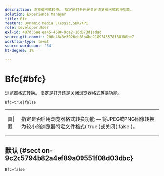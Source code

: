 ```yaml
---
description: 浏览器格式转换。 指定是打开还是关闭浏览器格式转换功能。
solution: Experience Manager
title: Bfc
feature: Dynamic Media Classic,SDK/API
role: Developer,User
exl-id: 407d36ae-ea45-4580-9ca2-16d073d1edad
source-git-commit: 206e4643e3926cb85b4be2189743578f88180be7
workflow-type: tm+mt
source-wordcount: '54'
ht-degree: 1%

---
```


# Bfc{#bfc}

浏览器格式转换。 指定是打开还是关闭浏览器格式转换功能。

<!--<a id="section_2768B2BEEE214676AA32F17E2A0E3343"></a>-->

`Bfc=true|false`

<table id="simpletable_998CF426296945FEA48D19E33B71A17E"> 
 <tr class="strow"> 
  <td class="stentry"> <p> <span class="codeph"> 真|假 </span> </p> </td> 
  <td class="stentry"> <p>指定是否启用浏览器格式转换功能 — 将JPEG或PNG图像转换为较小的浏览器特定文件格式( <span class="codeph"> true </span>)或关闭( <span class="codeph"> false </span>)。 </p> </td> 
 </tr> 
</table>

## 默认 {#section-9c2c5794b82a4ef89a09551f08d03dbc}

`Bfc=false`
